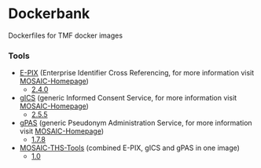 # Dockerbank
Dockerfiles for TMF docker images

### Tools
- [E-PIX](https://github.com/tmfev/Dockerbank/tree/master/E-PIX) (Enterprise Identifier Cross Referencing, for more information visit [MOSAIC-Homepage](https://mosaic-greifswald.de/werkzeuge-und-vorlagen/id-management-e-pix.html))
  - [2.4.0](https://github.com/tmfev/Dockerbank/tree/master/E-PIX/2.4.0)
- [gICS](https://github.com/tmfev/Dockerbank/tree/master/gICS) (generic Informed Consent Service, for more information visit [MOSAIC-Homepage](https://mosaic-greifswald.de/werkzeuge-und-vorlagen/einwilligungsmanagement-gics.html))
  - [2.5.5](https://github.com/tmfev/Dockerbank/tree/master/gICS/2.5.5)
- [gPAS](https://github.com/tmfev/Dockerbank/tree/master/gPAS) (generic Pseudonym Administration Service, for more information visit [MOSAIC-Homepage](https://mosaic-greifswald.de/werkzeuge-und-vorlagen/pseudonymverwaltung-gpas.html))
  - [1.7.8](https://github.com/tmfev/Dockerbank/tree/master/gPAS/1.7.8)
- [MOSAIC-THS-Tools](https://github.com/tmfev/Dockerbank/tree/master/MOSAIC-THS-Tools) (combined E-PIX, gICS and gPAS in one image)
  - [1.0](https://github.com/tmfev/Dockerbank/tree/master/MOSAIC-THS-Tools/1.0)
